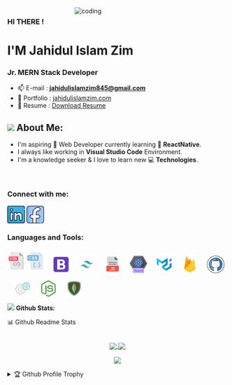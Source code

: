 <img align="right" alt="coding" width="350" src="https://i.ibb.co/Mkjg2y8/122.gif">

### HI THERE !

<h1>I'M Jahidul Islam Zim</h1>
<h3>Jr. MERN Stack Developer</h3>

<!-- - 💬 Ask me about **React, Node and JavaScript.** -->

- 📫 E-mail : **jahidulislamzim845@gmail.com**
- 📝 Portfolio : [jahidulislamzim.com](https://jahidulislamzim.com/)
- 📄 Resume : [Download Resume](https://drive.google.com/uc?export=download&id=1UN8TuyuPvDDYAdo9vSe22unQwyaXq_ep)

## <img src="https://media.giphy.com/media/WUlplcMpOCEmTGBtBW/giphy.gif" width="40"> **About Me:**

- I'm aspiring 🔭️ Web Developer currently learning 🌱 **ReactNative**.
- I always like working in **Visual Studio Code** Environment.
- I'm a knowledge seeker & I love to learn new 💻 **Technologies**.

</br>

### Connect with me:

<p align="left">
<a href="https://www.linkedin.com/in/jahidulislamzim/" target="blank"><img align="center" src="./Social/linkedin.png" alt="https://www.linkedin.com/in/jahidulislamzim/" height="40" width="40" /></a>
<a href="https://www.facebook.com/jahidulislamzim10" target="blank"><img align="center" src="./Social/Facebook.png" alt="https://www.facebook.com/jahidulislamzim10" height="40" width="40" /></a>

</p

<br />

### Languages and Tools:

<img align="center"  src="./Skillicons/html.png" alt="" height="40" width="40" />
<img align="center" src="./Skillicons/css.png" alt="" height="40" width="40" />
<img align="center" src="./Skillicons/bootstrap.png" alt="" height="40" width="40" style='margin-top:15px; margin-left:15px '/>
<img align="center" src="./Skillicons/tailwaind.png" alt="" height="40" width="40" style='margin-top:15px; margin-left:15px '/>
<img align="center" src="./Skillicons/js-file.png" alt="" height="40" width="40" style='margin-top:15px; margin-left:15px '/>
<img align="center" src="./Skillicons/react.png" alt="" height="40" width="40" style='margin-top:15px; margin-left:15px '/>
<img align="center" src="./Skillicons/metarial ui.png" alt="" height="40" width="40" style='margin-top:15px; margin-left:15px '/>
<img align="center" src="./Skillicons/firebase.png" alt="" height="40" width="40" style='margin-top:15px; margin-left:15px '/>
<img align="center" src="./Skillicons/github.png" alt="" height="40" width="40" style='margin-top:15px; margin-left:15px '/>
<img align="center" src="./Skillicons/express.png" alt="" height="40" width="40" style='margin-top:15px; margin-left:15px '/>
<img align="center" src="./Skillicons/node js.png" alt="" height="40" width="40" style='margin-top:15px; margin-left:15px '/>
<img align="center" src="./Skillicons/mongodb.png" alt="" height="40" width="40"  style='margin-top:15px; margin-left:15px '/>

<br />

<img src="https://media.giphy.com/media/ZCN6F3FAkwsyOGU2RS/giphy.gif" width="40"> **Github Stats:**

  <summary>📊 Github Readme Stats</summary>
 </br>
 <p align="center">
  <a href="https://github.com/jahidulislamzim">
   <img width="430" align="center" src="https://github-readme-stats.vercel.app/api?username=jahidulislamzim&show_icons=true&theme=radical&count_private=true">
  </a>
  <a href="https://github.com/jahidulislamzim/github-readme-stats">
    <img align="center" src="https://github-readme-stats.anuraghazra1.vercel.app/api/top-langs/?username=jahidulislamzim&layout=compact&theme=radical&langs_count=6" />
  </a>
 </p>
<p align="center">
   <img align="center" src="https://github-readme-streak-stats.herokuapp.com/?user=jahidulislamzim&theme=radical&hide_border=true"/>
</p>

<details>
 <summary>🏆 Github Profile Trophy</summary>
 </br>
 <p align="center">
  <a href="https://github.com/jahidulislamzim">
   <img src="https://github-profile-trophy.vercel.app/?username=jahidulislamzim&column=8&theme=darkhub"/>
  </a>
 </p>
</details>
